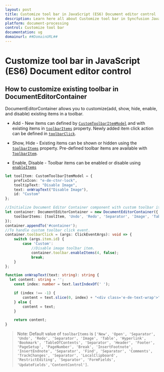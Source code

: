 ```yaml
---
layout: post
title: Customize tool bar in JavaScript (ES6) Document editor control | Syncfusion
description: Learn here all about Customize tool bar in Syncfusion JavaScript (ES6) Document editor control of Syncfusion Essential JS 2 and more.
platform: document-processing
control: Customize tool bar 
documentation: ug
domainurl: ##DomainURL##
---
```


# Customize tool bar in JavaScript (ES6) Document editor control

## How to customize existing toolbar in DocumentEditorContainer

DocumentEditorContainer allows you to customize(add, show, hide, enable, and disable) existing items in a toolbar.

* Add - New items can defined by [`CustomToolbarItemModel`](https://ej2.syncfusion.com/documentation/api/document-editor/customToolbarItemModel/) and with existing items in [`toolbarItems`](https://ej2.syncfusion.com/documentation/api/document-editor-container#toolbaritems) property. Newly added item click action can be defined in [`toolbarClick`](https://ej2.syncfusion.com/documentation/api/toolbar/clickEventArgs/).

* Show, Hide - Existing items can be shown or hidden using the [`toolbarItems`](https://ej2.syncfusion.com/documentation/api/document-editor-container#toolbaritems) property. Pre-defined toolbar items are available with [`ToolbarItem`](https://ej2.syncfusion.com/documentation/api/document-editor/toolbarItem/).

* Enable, Disable -  Toolbar items can be enabled or disable using [`enableItems`](https://ej2.syncfusion.com/documentation/api/document-editor-container/toolbar#enableItems)

```ts
let toolItem: CustomToolbarItemModel = {
    prefixIcon: "e-de-ctnr-lock",
    tooltipText: "Disable Image",
    text: onWrapText("Disable Image"),
    id: "Custom"
};

//Initialize Document Editor Container component with custom toolbar item.
let container: DocumentEditorContainer = new DocumentEditorContainer({
    toolbarItems: [toolItem, 'Undo', 'Redo', 'Separator', 'Image', 'Table', 'Hyperlink', 'Bookmark', 'TableOfContents', 'Separator', 'Header', 'Footer', 'PageSetup', 'PageNumber', 'Break', 'InsertFootnote', 'InsertEndnote', 'Separator', 'Find', 'Separator', 'Comments', 'TrackChanges', 'Separator', 'LocalClipboard', 'RestrictEditing', 'Separator', 'FormFields', 'UpdateFields','ContentControl']
});
container.appendTo('#container');
//To handle custom toolbar click event.
container.toolbarClick = (args: ClickEventArgs): void => {
    switch (args.item.id) {
        case 'Custom':
            //Disable image toolbar item.
            container.toolbar.enableItems(4, false);
            break;
    }
};

function onWrapText(text: string): string {
  let content: string = '';
    const index: number = text.lastIndexOf(' ');

    if (index !== -1) {
        content = text.slice(0, index) + "<div class='e-de-text-wrap'>" + text.slice(index + 1) + "</div>";
    } else {
        content = text;
    }

    return content;
}
```

>Note: Default value of `toolbarItems` is `['New', 'Open', 'Separator', 'Undo', 'Redo', 'Separator', 'Image', 'Table', 'Hyperlink', 'Bookmark', 'TableOfContents', 'Separator', 'Header', 'Footer', 'PageSetup', 'PageNumber', 'Break', 'InsertFootnote', 'InsertEndnote', 'Separator', 'Find', 'Separator', 'Comments', 'TrackChanges', 'Separator', 'LocalClipboard', 'RestrictEditing', 'Separator', 'FormFields', 'UpdateFields','ContentControl']`.